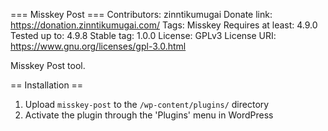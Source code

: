 === Misskey Post ===
Contributors: zinntikumugai
Donate link: https://donation.zinntikumugai.com/
Tags: Misskey
Requires at least: 4.9.0
Tested up to: 4.9.8
Stable tag: 1.0.0
License: GPLv3
License URI: https://www.gnu.org/licenses/gpl-3.0.html

Misskey Post tool.

== Installation ==

1. Upload `misskey-post` to the `/wp-content/plugins/` directory
1. Activate the plugin through the 'Plugins' menu in WordPress
